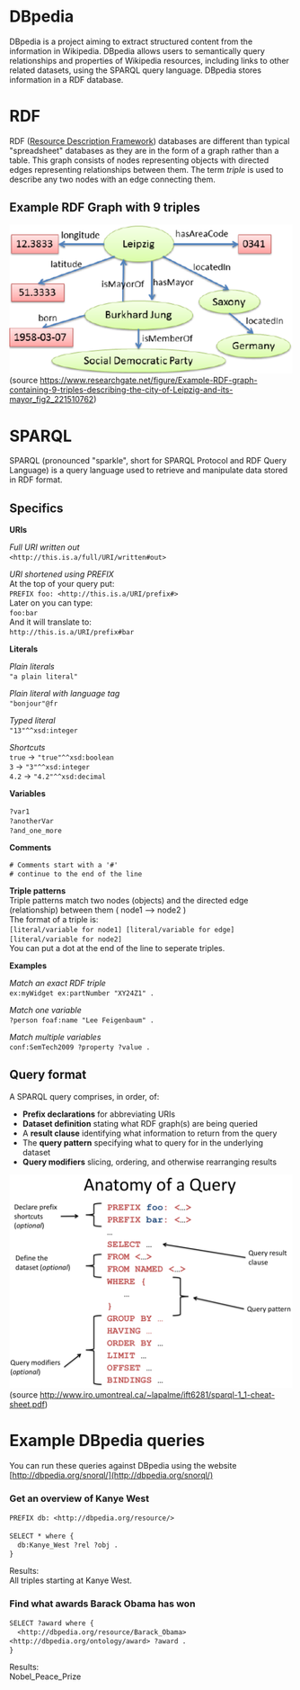 # DBpedia
DBpedia is a project aiming to extract structured content from the information in Wikipedia. DBpedia allows users to semantically query relationships and properties of Wikipedia resources, including links to other related datasets, using the SPARQL query language. DBpedia stores information in a RDF database.

# RDF
RDF ([Resource Description Framework]( https://en.wikipedia.org/wiki/Resource_Description_Framework)) databases are different than typical "spreadsheet" databases as they are in the form of a graph rather than a table. This graph consists of nodes representing objects with directed edges representing relationships between them. The term _triple_ is used to describe any two nodes with an edge connecting them.

## Example RDF Graph with 9 triples
![](example_rdf_graph.png)
(source https://www.researchgate.net/figure/Example-RDF-graph-containing-9-triples-describing-the-city-of-Leipzig-and-its-mayor_fig2_221510762)

# SPARQL
SPARQL (pronounced "sparkle", short for SPARQL Protocol and RDF Query Language) is a query language used to retrieve and manipulate data stored in RDF format.

## Specifics
**URIs**    
 
*Full URI written out*  
`<http://this.is.a/full/URI/written#out>`  

*URI shortened using PREFIX*  
At the top of your query put:  
`PREFIX foo: <http://this.is.a/URI/prefix#>`  
Later on you can type:  
`foo:bar`  
And it will translate to:  
`http://this.is.a/URI/prefix#bar`  

**Literals**

*Plain literals*  
`"a plain literal"`

*Plain literal with language tag*  
`"bonjour"@fr`

*Typed literal*  
`"13"^^xsd:integer`

*Shortcuts*  
`true` -> `"true"^^xsd:boolean`  
`3` -> `"3"^^xsd:integer`  
`4.2` -> `"4.2"^^xsd:decimal`  

**Variables**

`?var1`  
`?anotherVar`  
`?and_one_more`  

**Comments**
```
# Comments start with a '#'  
# continue to the end of the line
```

**Triple patterns**  
Triple patterns match two nodes (objects) and the directed edge (relationship) between them ( node1 --> node2 )  
The format of a triple is:  
`[literal/variable for node1] [literal/variable for edge] [literal/variable for node2]`  
You can put a dot at the end of the line to seperate triples.  

**Examples**  

*Match an exact RDF triple*  
`ex:myWidget ex:partNumber "XY24Z1" .`

*Match one variable*  
`?person foaf:name "Lee Feigenbaum" .`

*Match multiple variables*  
`conf:SemTech2009 ?property ?value .`

## Query format
A SPARQL query comprises, in order, of:
* **Prefix declarations** for abbreviating URIs
* **Dataset definition** stating what RDF graph(s) are being queried
* A **result clause** identifying what information to return from the query
* The **query pattern** specifying what to query for in the underlying dataset
* **Query modifiers** slicing, ordering, and otherwise rearranging results

![](anatomy_of_a_query.png)
(source http://www.iro.umontreal.ca/~lapalme/ift6281/sparql-1_1-cheat-sheet.pdf)

# Example DBpedia queries
You can run these queries against DBpedia using the website [http://dbpedia.org/snorql/](http://dbpedia.org/snorql/)  

### Get an overview of Kanye West
```
PREFIX db: <http://dbpedia.org/resource/>

SELECT * where {
  db:Kanye_West ?rel ?obj .
}
``` 
Results:  
All triples starting at Kanye West.  

### Find what awards Barack Obama has won
```
SELECT ?award where {
  <http://dbpedia.org/resource/Barack_Obama> <http://dbpedia.org/ontology/award> ?award .
}
```
Results:  
Nobel_Peace_Prize  

